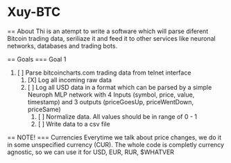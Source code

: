 Xuy-BTC
======

== About
Thi is an atempt to write a software which will parse diferent Bitcoin trading
data, seriliaze it and feed it to other services like neuronal networks,
databases and trading bots.

== Goals
=== Goal 1
1. [ ] Parse bitcoincharts.com trading data from telnet interface
    1. [X] Log all incoming raw data
    2. [ ] Log all USD data in a format which can be parsed by a simple Neuroph
       MLP network with 4 Inputs (symbol, price, value, timestamp) and 3 outputs
       (priceGoesUp, priceWentDown, priceSame)
        1. [ ] Normalize data. All values should be in range of 0 - 1
        2. [ ] Write data to a csv file

== NOTE!
=== Currencies
Everytime we talk about price changes, we do it in some unspecified currency
(CUR).  The whole code is completly currency agnostic, so we can use it for USD,
EUR, RUR, $WHATVER
